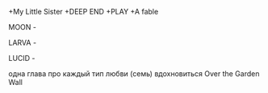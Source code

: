 +My Little Sister
+DEEP END
+PLAY
+A fable



MOON - 

LARVA -

LUCID -

одна глава про каждый тип любви (семь)
вдохновиться Over the Garden Wall